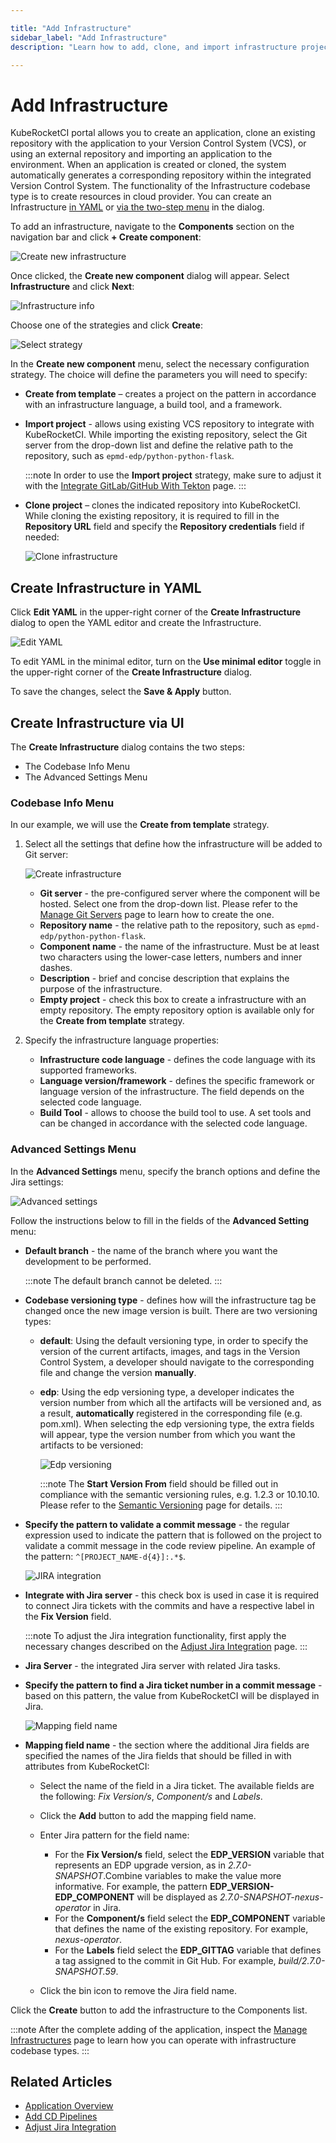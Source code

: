 ```yaml
---

title: "Add Infrastructure"
sidebar_label: "Add Infrastructure"
description: "Learn how to add, clone, and import infrastructure projects in KubeRocketCI, automating resource creation in the cloud for robust development."

---
```

<!-- markdownlint-disable MD025 -->

# Add Infrastructure

<head>
  <link rel="canonical" href="https://docs.kuberocketci.io/docs/user-guide/add-infrastructure" />
</head>

KubeRocketCI portal allows you to create an application, clone an existing repository with the application to your Version Control System (VCS), or using an external repository and importing an application to the environment.
When an application is created or cloned, the system automatically generates a corresponding repository within the integrated Version Control System. The functionality of the Infrastructure codebase type is to create resources in cloud provider. You can create an Infrastructure [in YAML](#create-infrastructure-in-yaml) or [via the two-step menu](#create-infrastructure-via-ui) in the dialog.

To add an infrastructure, navigate to the **Components** section on the navigation bar and click **+ Create component**:

  ![Create new infrastructure](../assets/user-guide/components/components-create-new-codebase.png "Create new infrastructure")

Once clicked, the **Create new component** dialog will appear. Select **Infrastructure** and click **Next**:

  ![Infrastructure info](../assets/user-guide/components/components-select-type-new-codebase.png)

Choose one of the strategies and click **Create**:

  ![Select strategy](../assets/user-guide/components/components-select-strategy.png  "Select strategy")

In the **Create new component** menu, select the necessary configuration strategy. The choice will define the parameters you will need to specify:

* **Create from template** – creates a project on the pattern in accordance with an infrastructure language, a build tool, and a framework.

* **Import project** - allows using existing VCS repository to integrate with KubeRocketCI. While importing the existing repository, select the Git server from the drop-down list and define the relative path to the repository, such as `epmd-edp/python-python-flask`.

  :::note
    In order to use the **Import project** strategy, make sure to adjust it with the [Integrate GitLab/GitHub With Tekton](../user-guide/add-git-server.md) page.
  :::

* **Clone project** – clones the indicated repository into KubeRocketCI. While cloning the existing repository, it is required to fill in the **Repository URL** field and specify the **Repository credentials** field if needed:

  ![Clone infrastructure](../assets/user-guide/components/infrastructure/infrastructure-clone-infrastructure.png "Clone infrastructure")

## Create Infrastructure in YAML

Click **Edit YAML** in the upper-right corner of the **Create Infrastructure** dialog to open the YAML editor and create the Infrastructure.

![Edit YAML](../assets/user-guide/components/infrastructure/infrastructure-yaml-edit.png "Edit YAML")

To edit YAML in the minimal editor, turn on the **Use minimal editor** toggle in the upper-right corner of the **Create Infrastructure** dialog.

To save the changes, select the **Save & Apply** button.

## Create Infrastructure via UI

The **Create Infrastructure** dialog contains the two steps:

* The Codebase Info Menu
* The Advanced Settings Menu

### Codebase Info Menu

In our example, we will use the **Create from template** strategy.

1. Select all the settings that define how the infrastructure will be added to Git server:

    ![Create infrastructure](../assets/user-guide/components/infrastructure/infrastructure-create-infrastructure.png "Create infrastructure")

    * **Git server** - the pre-configured server where the component will be hosted. Select one from the drop-down list. Please refer to the [Manage Git Servers](git-server-overview.md) page to learn how to create the one.
    * **Repository name** - the relative path to the repository, such as `epmd-edp/python-python-flask`.
    * **Component name** - the name of the infrastructure. Must be at least two characters using the lower-case letters, numbers and inner dashes.
    * **Description** - brief and concise description that explains the purpose of the infrastructure.
    * **Empty project** - check this box to create a infrastructure with an empty repository. The empty repository option is available only for the **Create from template** strategy.

2. Specify the infrastructure language properties:

    * **Infrastructure code language** - defines the code language with its supported frameworks.
    * **Language version/framework** - defines the specific framework or language version of the infrastructure. The field depends on the selected code language.
    * **Build Tool** - allows to choose the build tool to use. A set tools and can be changed in accordance with the selected code language.

### Advanced Settings Menu

In the **Advanced Settings** menu, specify the branch options and define the Jira settings:

  ![Advanced settings](../assets/user-guide/components/components-specify-advanced-settings.png "Advanced settings")

Follow the instructions below to fill in the fields of the **Advanced Setting** menu:

* **Default branch** - the name of the branch where you want the development to be performed.

  :::note
    The default branch cannot be deleted.
  :::

* **Codebase versioning type** - defines how will the infrastructure tag be changed once the new image version is built. There are two versioning types:
  * **default**: Using the default versioning type, in order to specify the version of the current artifacts, images, and tags in the Version Control System, a developer should navigate to the corresponding file and change the version **manually**.
  * **edp**: Using the edp versioning type, a developer indicates the version number from which all the artifacts will be versioned and, as a result, **automatically** registered in the corresponding file (e.g. pom.xml). When selecting the edp versioning type, the extra fields will appear, type the version number from which you want the artifacts to be versioned:

    ![Edp versioning](../assets/user-guide/components/components-edp-versioning.png "Edp versioning")

    :::note
      The **Start Version From** field should be filled out in compliance with the semantic versioning rules, e.g. 1.2.3 or 10.10.10. Please refer to the [Semantic Versioning](https://semver.org/) page for details.
    :::

* **Specify the pattern to validate a commit message** - the regular expression used to indicate the pattern that is followed on the project to validate a commit message in the code review pipeline. An example of the pattern: `^[PROJECT_NAME-d{4}]:.*$`.

  ![JIRA integration](../assets/user-guide/components/components-jira-server.png "JIRA integration")

* **Integrate with Jira server** - this check box is used in case it is required to connect Jira tickets with the commits and have a respective label in the **Fix Version** field.

  :::note
    To adjust the Jira integration functionality, first apply the necessary changes described on the [Adjust Jira Integration](../operator-guide/project-management-and-reporting/jira-integration.md) page.
  :::

* **Jira Server** - the integrated Jira server with related Jira tasks.

* **Specify the pattern to find a Jira ticket number in a commit message** - based on this pattern, the value from KubeRocketCI will be displayed in Jira.

  ![Mapping field name](../assets/user-guide/components/components-jira-advanced-mapping.png "Mapping fields")

* **Mapping field name** - the section where the additional Jira fields are specified the names of the Jira fields that should be filled in with attributes from KubeRocketCI:

  * Select the name of the field in a Jira ticket. The available fields are the following: _Fix Version/s_, _Component/s_ and _Labels_.

  * Click the **Add** button to add the mapping field name.

  * Enter Jira pattern for the field name:

    * For the **Fix Version/s** field, select the **EDP_VERSION** variable that represents an EDP upgrade version, as in _2.7.0-SNAPSHOT_.Combine variables to make the value more informative. For example, the pattern **EDP_VERSION-EDP_COMPONENT** will be displayed as _2.7.0-SNAPSHOT-nexus-operator_ in Jira.
    * For the **Component/s** field select the **EDP_COMPONENT** variable that defines the name of the existing repository. For example, _nexus-operator_.
    * For the **Labels** field select the **EDP_GITTAG** variable that defines a tag assigned to the commit in Git Hub. For example, _build/2.7.0-SNAPSHOT.59_.

  * Click the bin icon to remove the Jira field name.

Click the **Create** button to add the infrastructure to the Components list.

:::note
  After the complete adding of the application, inspect the [Manage Infrastructures](infrastructure.md) page to learn how you can operate with infrastructure codebase types.
:::

## Related Articles

* [Application Overview](application.md)
* [Add CD Pipelines](add-cd-pipeline.md)
* [Adjust Jira Integration](../operator-guide/project-management-and-reporting/jira-integration.md)
